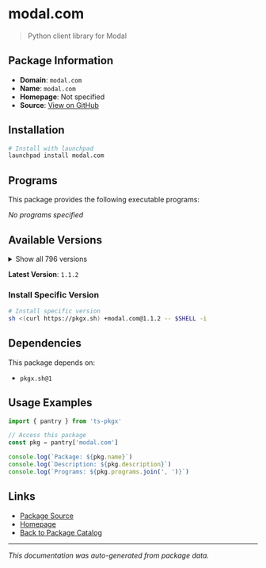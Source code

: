 # modal.com

> Python client library for Modal

## Package Information

- **Domain**: `modal.com`
- **Name**: `modal.com`
- **Homepage**: Not specified
- **Source**: [View on GitHub](https://github.com/pkgxdev/pantry/tree/main/projects/modal.com/package.yml)

## Installation

```bash
# Install with launchpad
launchpad install modal.com
```

## Programs

This package provides the following executable programs:

*No programs specified*

## Available Versions

<details>
<summary>Show all 796 versions</summary>

- `1.1.2`, `1.1.1`, `1.1.0`, `1.0.5`, `1.0.4`
- `1.0.3`, `1.0.2`, `1.0.1`, `1.0.0`, `0.77.0`
- `0.76.5`, `0.76.4`, `0.76.3`, `0.76.2`, `0.76.1`
- `0.76.0`, `0.75.8`, `0.75.7`, `0.75.6`, `0.75.5`
- `0.75.4`, `0.75.3`, `0.75.2`, `0.75.1`, `0.75.0`
- `0.74.63`, `0.74.62`, `0.74.61`, `0.74.60`, `0.74.59`
- `0.74.58`, `0.74.57`, `0.74.56`, `0.74.55`, `0.74.54`
- `0.74.53`, `0.74.52`, `0.74.51`, `0.74.50`, `0.74.49`
- `0.74.48`, `0.74.47`, `0.74.46`, `0.74.45`, `0.74.44`
- `0.74.43`, `0.74.42`, `0.74.41`, `0.74.40`, `0.74.39`
- `0.74.38`, `0.74.37`, `0.74.36`, `0.74.35`, `0.74.34`
- `0.74.33`, `0.74.32`, `0.74.31`, `0.74.30`, `0.74.29`
- `0.74.28`, `0.74.27`, `0.74.26`, `0.74.25`, `0.74.24`
- `0.74.23`, `0.74.22`, `0.74.21`, `0.74.20`, `0.74.19`
- `0.74.18`, `0.74.17`, `0.74.16`, `0.74.15`, `0.74.14`
- `0.74.13`, `0.74.12`, `0.74.11`, `0.74.10`, `0.74.9`
- `0.74.8`, `0.74.7`, `0.74.6`, `0.74.5`, `0.74.4`
- `0.74.3`, `0.74.2`, `0.74.1`, `0.74.0`, `0.73.173`
- `0.73.172`, `0.73.171`, `0.73.170`, `0.73.169`, `0.73.168`
- `0.73.167`, `0.73.166`, `0.73.165`, `0.73.164`, `0.73.163`
- `0.73.162`, `0.73.161`, `0.73.160`, `0.73.159`, `0.73.158`
- `0.73.157`, `0.73.156`, `0.73.155`, `0.73.154`, `0.73.153`
- `0.73.152`, `0.73.151`, `0.73.150`, `0.73.149`, `0.73.148`
- `0.73.147`, `0.73.146`, `0.73.145`, `0.73.144`, `0.73.143`
- `0.73.142`, `0.73.141`, `0.73.140`, `0.73.139`, `0.73.138`
- `0.73.137`, `0.73.136`, `0.73.135`, `0.73.134`, `0.73.133`
- `0.73.132`, `0.73.131`, `0.73.130`, `0.73.129`, `0.73.128`
- `0.73.127`, `0.73.126`, `0.73.125`, `0.73.124`, `0.73.123`
- `0.73.122`, `0.73.121`, `0.73.120`, `0.73.119`, `0.73.118`
- `0.73.117`, `0.73.116`, `0.73.115`, `0.73.114`, `0.73.113`
- `0.73.112`, `0.73.111`, `0.73.110`, `0.73.109`, `0.73.108`
- `0.73.107`, `0.73.106`, `0.73.105`, `0.73.104`, `0.73.103`
- `0.73.102`, `0.73.101`, `0.73.100`, `0.73.99`, `0.73.98`
- `0.73.97`, `0.73.96`, `0.73.95`, `0.73.94`, `0.73.93`
- `0.73.92`, `0.73.91`, `0.73.90`, `0.73.89`, `0.73.88`
- `0.73.87`, `0.73.86`, `0.73.85`, `0.73.84`, `0.73.83`
- `0.73.82`, `0.73.81`, `0.73.80`, `0.73.79`, `0.73.78`
- `0.73.77`, `0.73.76`, `0.73.75`, `0.73.74`, `0.73.73`
- `0.73.72`, `0.73.71`, `0.73.70`, `0.73.69`, `0.73.68`
- `0.73.67`, `0.73.66`, `0.73.65`, `0.73.64`, `0.73.63`
- `0.73.62`, `0.73.61`, `0.73.60`, `0.73.59`, `0.73.58`
- `0.73.57`, `0.73.56`, `0.73.55`, `0.73.54`, `0.73.53`
- `0.73.52`, `0.73.51`, `0.73.50`, `0.73.49`, `0.73.48`
- `0.73.47`, `0.73.46`, `0.73.45`, `0.73.44`, `0.73.43`
- `0.73.42`, `0.73.41`, `0.73.40`, `0.73.39`, `0.73.38`
- `0.73.37`, `0.73.36`, `0.73.35`, `0.73.34`, `0.73.33`
- `0.73.32`, `0.73.31`, `0.73.30`, `0.73.29`, `0.73.28`
- `0.73.27`, `0.73.26`, `0.73.25`, `0.73.24`, `0.73.23`
- `0.73.22`, `0.73.21`, `0.73.20`, `0.73.19`, `0.73.18`
- `0.73.17`, `0.73.16`, `0.73.15`, `0.73.14`, `0.73.13`
- `0.73.12`, `0.73.11`, `0.73.10`, `0.73.9`, `0.73.8`
- `0.73.7`, `0.73.6`, `0.73.5`, `0.73.4`, `0.73.3`
- `0.73.2`, `0.73.1`, `0.73.0`, `0.72.58`, `0.72.57`
- `0.72.56`, `0.72.55`, `0.72.54`, `0.72.53`, `0.72.52`
- `0.72.51`, `0.72.50`, `0.72.49`, `0.72.48`, `0.72.47`
- `0.72.46`, `0.72.45`, `0.72.44`, `0.72.43`, `0.72.42`
- `0.72.41`, `0.72.40`, `0.72.39`, `0.72.38`, `0.72.37`
- `0.72.36`, `0.72.35`, `0.72.34`, `0.72.33`, `0.72.32`
- `0.72.31`, `0.72.30`, `0.72.29`, `0.72.28`, `0.72.27`
- `0.72.26`, `0.72.25`, `0.72.24`, `0.72.23`, `0.72.22`
- `0.72.21`, `0.72.20`, `0.72.19`, `0.72.18`, `0.72.17`
- `0.72.16`, `0.72.15`, `0.72.14`, `0.72.13`, `0.72.12`
- `0.72.11`, `0.72.10`, `0.72.9`, `0.72.8`, `0.72.7`
- `0.72.6`, `0.72.5`, `0.72.4`, `0.72.3`, `0.72.2`
- `0.72.1`, `0.72.0`, `0.71.13`, `0.71.12`, `0.71.11`
- `0.71.10`, `0.71.9`, `0.71.8`, `0.71.7`, `0.71.6`
- `0.71.5`, `0.71.4`, `0.71.3`, `0.71.2`, `0.71.1`
- `0.71.0`, `0.70.7`, `0.70.6`, `0.70.5`, `0.70.4`
- `0.70.3`, `0.70.2`, `0.70.1`, `0.70.0`, `0.69.2`
- `0.69.1`, `0.69.0`, `0.68.55`, `0.68.54`, `0.68.53`
- `0.68.52`, `0.68.51`, `0.68.50`, `0.68.49`, `0.68.48`
- `0.68.47`, `0.68.46`, `0.68.45`, `0.68.44`, `0.68.43`
- `0.68.42`, `0.68.41`, `0.68.40`, `0.68.39`, `0.68.38`
- `0.68.37`, `0.68.36`, `0.68.35`, `0.68.34`, `0.68.33`
- `0.68.32`, `0.68.31`, `0.68.30`, `0.68.29`, `0.68.28`
- `0.68.27`, `0.68.26`, `0.68.25`, `0.68.24`, `0.68.23`
- `0.68.22`, `0.68.21`, `0.68.20`, `0.68.19`, `0.68.18`
- `0.68.17`, `0.68.16`, `0.68.15`, `0.68.14`, `0.68.13`
- `0.68.12`, `0.68.11`, `0.68.10`, `0.68.9`, `0.68.8`
- `0.68.7`, `0.68.6`, `0.68.5`, `0.68.4`, `0.68.3`
- `0.68.2`, `0.68.1`, `0.68.0`, `0.67.47`, `0.67.46`
- `0.67.45`, `0.67.44`, `0.67.43`, `0.67.42`, `0.67.41`
- `0.67.40`, `0.67.39`, `0.67.38`, `0.67.37`, `0.67.36`
- `0.67.35`, `0.67.34`, `0.67.33`, `0.67.32`, `0.67.31`
- `0.67.30`, `0.67.29`, `0.67.28`, `0.67.27`, `0.67.26`
- `0.67.25`, `0.67.24`, `0.67.23`, `0.67.22`, `0.67.21`
- `0.67.20`, `0.67.19`, `0.67.18`, `0.67.17`, `0.67.16`
- `0.67.15`, `0.67.14`, `0.67.13`, `0.67.12`, `0.67.11`
- `0.67.10`, `0.67.9`, `0.67.8`, `0.67.7`, `0.67.6`
- `0.67.5`, `0.67.4`, `0.67.3`, `0.67.2`, `0.67.1`
- `0.67.0`, `0.66.52`, `0.66.51`, `0.66.50`, `0.66.49`
- `0.66.48`, `0.66.47`, `0.66.46`, `0.66.45`, `0.66.44`
- `0.66.43`, `0.66.42`, `0.66.41`, `0.66.40`, `0.66.39`
- `0.66.38`, `0.66.37`, `0.66.36`, `0.66.35`, `0.66.34`
- `0.66.33`, `0.66.32`, `0.66.31`, `0.66.30`, `0.66.29`
- `0.66.28`, `0.66.27`, `0.66.26`, `0.66.25`, `0.66.24`
- `0.66.23`, `0.66.22`, `0.66.21`, `0.66.20`, `0.66.19`
- `0.66.18`, `0.66.17`, `0.66.16`, `0.66.15`, `0.66.14`
- `0.66.13`, `0.66.12`, `0.66.11`, `0.66.10`, `0.66.9`
- `0.66.8`, `0.66.7`, `0.66.6`, `0.66.5`, `0.66.4`
- `0.66.3`, `0.66.2`, `0.66.1`, `0.66.0`, `0.65.66`
- `0.65.65`, `0.65.64`, `0.65.63`, `0.65.62`, `0.65.61`
- `0.65.60`, `0.65.59`, `0.65.58`, `0.65.57`, `0.65.56`
- `0.65.55`, `0.65.54`, `0.65.53`, `0.65.52`, `0.65.51`
- `0.65.50`, `0.65.49`, `0.65.48`, `0.65.47`, `0.65.46`
- `0.65.45`, `0.65.44`, `0.65.43`, `0.65.42`, `0.65.41`
- `0.65.40`, `0.65.39`, `0.65.38`, `0.65.37`, `0.65.36`
- `0.65.35`, `0.65.34`, `0.65.33`, `0.65.32`, `0.65.31`
- `0.65.30`, `0.65.29`, `0.65.28`, `0.65.27`, `0.65.26`
- `0.65.25`, `0.65.24`, `0.65.23`, `0.65.22`, `0.65.21`
- `0.65.20`, `0.65.19`, `0.65.18`, `0.65.17`, `0.65.16`
- `0.65.15`, `0.65.14`, `0.65.13`, `0.65.12`, `0.65.11`
- `0.65.10`, `0.65.9`, `0.65.8`, `0.65.7`, `0.65.6`
- `0.65.5`, `0.65.4`, `0.65.3`, `0.65.2`, `0.65.1`
- `0.65.0`, `0.64.235`, `0.64.234`, `0.64.233`, `0.64.232`
- `0.64.231`, `0.64.230`, `0.64.229`, `0.64.228`, `0.64.227`
- `0.64.226`, `0.64.225`, `0.64.224`, `0.64.223`, `0.64.222`
- `0.64.221`, `0.64.220`, `0.64.219`, `0.64.218`, `0.64.217`
- `0.64.216`, `0.64.215`, `0.64.214`, `0.64.213`, `0.64.212`
- `0.64.211`, `0.64.210`, `0.64.209`, `0.64.208`, `0.64.207`
- `0.64.206`, `0.64.205`, `0.64.204`, `0.64.203`, `0.64.202`
- `0.64.201`, `0.64.200`, `0.64.199`, `0.64.198`, `0.64.197`
- `0.64.196`, `0.64.195`, `0.64.194`, `0.64.193`, `0.64.192`
- `0.64.191`, `0.64.190`, `0.64.189`, `0.64.188`, `0.64.187`
- `0.64.186`, `0.64.185`, `0.64.184`, `0.64.183`, `0.64.182`
- `0.64.181`, `0.64.180`, `0.64.178`, `0.64.177`, `0.64.176`
- `0.64.175`, `0.64.174`, `0.64.173`, `0.64.172`, `0.64.171`
- `0.64.170`, `0.64.169`, `0.64.168`, `0.64.167`, `0.64.166`
- `0.64.165`, `0.64.164`, `0.64.163`, `0.64.162`, `0.64.161`
- `0.64.160`, `0.64.159`, `0.64.158`, `0.64.157`, `0.64.156`
- `0.64.155`, `0.64.154`, `0.64.153`, `0.64.152`, `0.64.151`
- `0.64.150`, `0.64.149`, `0.64.148`, `0.64.147`, `0.64.146`
- `0.64.145`, `0.64.144`, `0.64.143`, `0.64.142`, `0.64.141`
- `0.64.140`, `0.64.139`, `0.64.138`, `0.64.137`, `0.64.136`
- `0.64.135`, `0.64.134`, `0.64.133`, `0.64.132`, `0.64.131`
- `0.64.130`, `0.64.129`, `0.64.128`, `0.64.127`, `0.64.126`
- `0.64.125`, `0.64.124`, `0.64.123`, `0.64.122`, `0.64.121`
- `0.64.120`, `0.64.119`, `0.64.118`, `0.64.117`, `0.64.116`
- `0.64.115`, `0.64.114`, `0.64.113`, `0.64.112`, `0.64.111`
- `0.64.110`, `0.64.109`, `0.64.108`, `0.64.107`, `0.64.106`
- `0.64.105`, `0.64.104`, `0.64.103`, `0.64.102`, `0.64.101`
- `0.64.100`, `0.64.99`, `0.64.98`, `0.64.97`, `0.64.96`
- `0.64.95`, `0.64.94`, `0.64.93`, `0.64.92`, `0.64.91`
- `0.64.90`, `0.64.89`, `0.64.88`, `0.64.87`, `0.64.86`
- `0.64.85`, `0.64.84`, `0.64.82`, `0.64.79`, `0.64.78`
- `0.64.77`, `0.64.76`, `0.64.75`, `0.64.74`, `0.64.73`
- `0.64.72`, `0.64.71`, `0.64.70`, `0.64.69`, `0.64.68`
- `0.64.67`, `0.64.66`, `0.64.65`, `0.64.64`, `0.64.63`
- `0.64.62`, `0.64.61`, `0.64.60`, `0.64.59`, `0.64.58`
- `0.64.57`, `0.64.56`, `0.64.55`, `0.64.54`, `0.64.53`
- `0.64.52`, `0.64.51`, `0.64.50`, `0.64.49`, `0.64.48`
- `0.64.47`, `0.64.46`, `0.64.45`, `0.64.44`, `0.64.43`
- `0.64.42`, `0.64.41`, `0.64.40`, `0.64.39`, `0.64.38`
- `0.64.37`, `0.64.36`, `0.64.35`, `0.64.34`, `0.64.33`
- `0.64.32`, `0.64.31`, `0.64.30`, `0.64.29`, `0.64.28`
- `0.64.27`, `0.64.26`, `0.64.25`, `0.64.24`, `0.64.23`
- `0.64.22`, `0.64.21`, `0.64.20`, `0.64.19`, `0.64.18`
- `0.64.17`, `0.64.16`, `0.64.15`, `0.64.14`, `0.64.13`
- `0.64.12`, `0.64.11`, `0.64.10`, `0.64.9`, `0.64.8`
- `0.64.7`

</details>

**Latest Version**: `1.1.2`

### Install Specific Version

```bash
# Install specific version
sh <(curl https://pkgx.sh) +modal.com@1.1.2 -- $SHELL -i
```

## Dependencies

This package depends on:

- `pkgx.sh@1`

## Usage Examples

```typescript
import { pantry } from 'ts-pkgx'

// Access this package
const pkg = pantry['modal.com']

console.log(`Package: ${pkg.name}`)
console.log(`Description: ${pkg.description}`)
console.log(`Programs: ${pkg.programs.join(', ')}`)
```

## Links

- [Package Source](https://github.com/pkgxdev/pantry/tree/main/projects/modal.com/package.yml)
- [Homepage](#)
- [Back to Package Catalog](../../package-catalog.md)

---

*This documentation was auto-generated from package data.*
